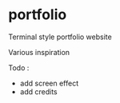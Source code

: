 # portfolio
Terminal style portfolio website

Various inspiration

Todo :
- add screen effect 
- add credits
